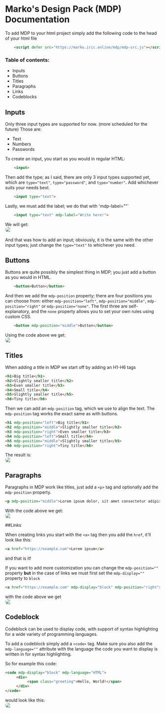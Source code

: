 # Marko's Design Pack (MDP) Documentation

To add MDP to your html project simply add the following code to the head of your html file

```HTML
    <script defer src="https://marko.iric.online/mdp/mdp-src.js"></script>
```

### Table of contents:

- Inputs
- Buttons
- Titles
- Paragraphs
- Links
- Codeblocks

## Inputs

Only three input types are supported for now. (more scheduled for the future) Those are:

- Text
- Numbers
- Passwords

To create an input, you start as you would in regular HTML:

```HTML
    <input>    
```

Then add the type; as I said, there are only 3 input types supported yet, which are `type="text"`, `type="password"`, and `type="number"`. Add whichever suits your needs best.

```HTML
    <input type="text">    
```

Lastly, we must add the label; we do that with 'mdp-label=""`

```HTML
    <input type="text" mdp-label="Write here!">    
```

We will get:  
<img src="https://i.ibb.co/R30zN0F/image.png"
     style="display:block;float:none;margin-left:auto;margin-right:auto; border-radius: 16px;">  
And that was how to add an input; obviously, it is the same with the other input types; just change the `type="text"` to whichever you need.

## Buttons

Buttons are quite possibly the simplest thing in MDP; you just add a button as you would in HTML.

```HTML
    <button>Button</button>
```

And then we add the `mdp-position` property; there are four positions you can choose from: either `mdp-position="left"`, `mdp-position="middle"`, `mdp-position="right"` or `mdp-position="none"`. The first three are self-explanatory, and the `none` property allows you to set your own rules using custom CSS.

```HTML
    <button mdp-position="middle">Button</button>
```

Using the code above we get:  
<img src="https://i.ibb.co/Bn3BD4L/image.png"
     style="display:block;float:none;margin-left:auto;margin-right:auto; border-radius: 16px;">

## Titles

When adding a title in MDP we start off by adding an H1-H6 tags

```HTML
<h1>Big title</h1>
<h2>Slightly smaller title</h2>
<h3>Even smaller title</h3>
<h4>Small title</h4>
<h5>Slightly smaller title</h5>
<h6>Tiny title</h6>
```

Then we can add an `mdp-position` tag, which we use to align the text. The `mdp-position` tag works the exact same as with buttons.

```HTML
<h1 mdp-position="left">Big title</h1>
<h2 mdp-position="middle">Slightly smaller title</h2>
<h3 mdp-position="right">Even smaller title</h3>
<h4 mdp-position="left">Small title</h4>
<h5 mdp-position="middle">Slightly smaller title</h5>
<h6 mdp-position="right">Tiny title</h6>
```

The result is:
<img src="https://i.ibb.co/1LNgTD8/C-Users-marko-One-Drive-Desktop-Markos-Design-pack-index-html.png"
     style="display:block;float:none;margin-left:auto;margin-right:auto; border-radius: 16px;">

## Paragraphs

Paragraphs in MDP work like titles, just add a `<p>` tag and optionally add the `mdp-position` property.

```HTML
<p mdp-position="middle">Lorem ipsum dolor, sit amet consectetur adipisicing elit. Ipsa ab quasi numquam voluptates impedit. Saepe, quaerat? Aspernatur, laboriosam autem molestias ipsam, qui eaque numquam sequi eius expedita ea a ipsa?</p>
```

With the code above we get:
<img src="https://i.ibb.co/dmbtBSh/image.png"
     style="display:block;float:none;margin-left:auto;margin-right:auto; border-radius: 16px;">

##Links

When creating links you start with the `<a>` tag then you add the `href`, it'll look like this:

```HTML
<a href="https://example.com">Lorem ipsum</a>
```

and that is it!

If you want to add more customization you can change the `mdp-position=""` property **but** in the case of links we must first set the `mdp-display=""` property to `block`

```HTML
<a href="https://example.com" mdp-display="block" mdp-position="right">Lorem ipsum</a>
```

with the code above we get
<img src="https://i.ibb.co/0J5gc0P/C-Users-marko-One-Drive-Desktop-Markos-Design-pack-index-html-1.png"
     style="display:block;float:none;margin-left:auto;margin-right:auto; border-radius: 16px;">

## Codeblock

Codeblock can be used to display code, with support of syntax highlighting for a wide variety of programming languages.

To add a codeblock simply add a `<code>` tag. Make sure you also add the `mdp-language=""` attribute with the language the code you want to display is written in for syntax highlighting.

So for example this code:

```HTML
<code mdp-display="block" mdp-language="HTML">
     <div>
          <span class="greeting">Hello, World!</span>
     </div>
</code>
```

would look like this:
<img src="https://i.ibb.co/ZdpP6Yz/C-Users-marko-One-Drive-Desktop-Markos-Design-pack-index-html-3.png"
     style="display:block;float:none;margin-left:auto;margin-right:auto; border-radius: 16px;">
